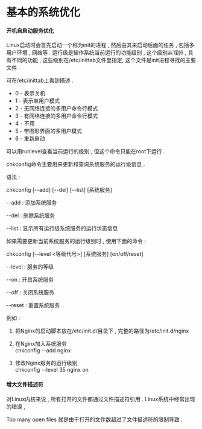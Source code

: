 # 基本的系统优化

#### 开机自启动服务优化

Linux启动时会首先启动一个称为init的进程 , 然后由其来启动后面的任务 , 包括多用户环境 , 网络等 . 运行级是操作系统当前运行的功能级别 , 这个级别从1到6 , 具有不同的功能 , 这些级别在/etc/inittab文件里指定, 这个文件是init进程寻找的主要文件 .

可在/etc/inittab上看到描述 .

* 0 - 表示关机
* 1 - 表示单用户模式
* 2 - 无网络连接的多用户命令行模式
* 3 - 有网络连接的多用户命令行模式
* 4 - 不用
* 5 - 带图形界面的多用户模式
* 6 - 重新启动

可以用runlevel查看当前运行的级别 , 但这个命令只能在root下运行 .

chkconfig命令主要用来更新和查询系统服务的运行级信息 .

语法 :

chkconfig \[--add\] \[--del\] \[--list\] \[系统服务\]

--add : 添加系统服务

--del : 删除系统服务

--list : 显示所有运行级系统服务的运行状态信息

如果需要更新当前系统服务的运行级别时 , 使用下面的命令 :

chkconfig \[--level &lt;等级代号&gt;\] \[系统服务\] \[on/off/reset\]

--level : 服务的等级

--on : 开启系统服务

--off : 关闭系统服务

--reset : 重置系统服务

例如 :

1. 把Nginx的启动脚本放在/etc/init.d/目录下 , 完整的路径为/etc/init.d/nginx
2. 在Nginx加入系统服务  
   chkconfig --add nginx

3. 修改Nginx服务的运行级别  
   chkconfig --level 35 nginx on

#### 增大文件描述符

对Linux内核来说 , 所有打开的文件都通过文件描述符引用 . Linux系统中经常出现的错误 , 

Too many open files 就是由于打开的文件数超过了文件描述符的限制导致 . 



